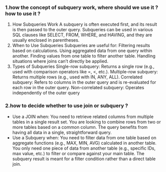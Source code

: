 ### 1.how the concept of subquery work, where should we use it ? how to use it ?
 
1. How Subqueries Work
            A subquery is often executed first, and its result is then passed to the outer query.
            Subqueries can be used in various SQL clauses like SELECT, FROM, WHERE, and HAVING, and they are usually enclosed in parentheses.        
2. When to Use Subqueries
            Subqueries are useful for:
            Filtering results based on calculations.
            Using aggregated data from one query within another.
            Finding values from one table to filter another table.
            Handling situations where joins can’t directly be applied.
3. Types of Subqueries
            Single-row subquery: Returns a single row (e.g., used with comparison operators like =, <, etc.).
            Multiple-row subquery: Returns multiple rows (e.g., used with IN, ANY, ALL).
            Correlated subquery: Refers to columns in the outer query and is re-evaluated for each row in the outer query.
            Non-correlated subquery: Operates independently of the outer query

### 2.how to decide whether to use join or subquery ?
- Use a JOIN when:
            You need to retrieve related columns from multiple tables in a single result set.
            You are looking to combine rows from two or more tables based on a common column.
            The query benefits from having all data in a single, straightforward query.
- Use a Subquery when: 
            You need to filter data from one table based on aggregate functions (e.g., MAX, MIN, AVG) calculated in another table.
            You only need one piece of data from another table (e.g., specific IDs, max value, etc.) to filter or compare against your main table.
            The subquery result is meant for a filter condition rather than a direct table join.
